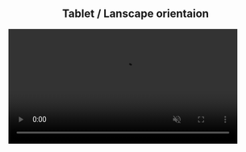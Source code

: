  <span style="flex: 1; padding-left: 10px;">
      <h2 style="text-align: center;"> Tablet / Lanscape orientaion</h2>
    <video style="width: 90%;"  src="./media/images/assets/readme/videos/world-flavors-resposive-tablet-landscape.mp4" muted autoplay controls width="100%"></video>
  </span>
